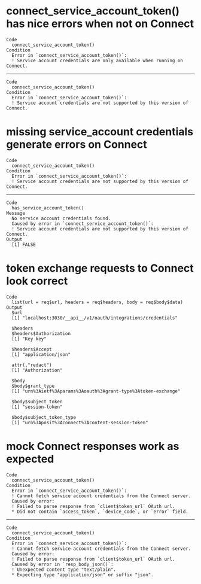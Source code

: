 # connect_service_account_token() has nice errors when not on Connect

    Code
      connect_service_account_token()
    Condition
      Error in `connect_service_account_token()`:
      ! Service account credentials are only available when running on Connect.

---

    Code
      connect_service_account_token()
    Condition
      Error in `connect_service_account_token()`:
      ! Service account credentials are not supported by this version of Connect.

# missing service_account credentials generate errors on Connect

    Code
      connect_service_account_token()
    Condition
      Error in `connect_service_account_token()`:
      ! Service account credentials are not supported by this version of Connect.

---

    Code
      has_service_account_token()
    Message
      No service account credentials found.
      Caused by error in `connect_service_account_token()`:
      ! Service account credentials are not supported by this version of Connect.
    Output
      [1] FALSE

# token exchange requests to Connect look correct

    Code
      list(url = req$url, headers = req$headers, body = req$body$data)
    Output
      $url
      [1] "localhost:3030/__api__/v1/oauth/integrations/credentials"
      
      $headers
      $headers$Authorization
      [1] "Key key"
      
      $headers$Accept
      [1] "application/json"
      
      attr(,"redact")
      [1] "Authorization"
      
      $body
      $body$grant_type
      [1] "urn%3Aietf%3Aparams%3Aoauth%3Agrant-type%3Atoken-exchange"
      
      $body$subject_token
      [1] "session-token"
      
      $body$subject_token_type
      [1] "urn%3Aposit%3Aconnect%3Acontent-session-token"
      
      

# mock Connect responses work as expected

    Code
      connect_service_account_token()
    Condition
      Error in `connect_service_account_token()`:
      ! Cannot fetch service account credentials from the Connect server.
      Caused by error:
      ! Failed to parse response from `client$token_url` OAuth url.
      * Did not contain `access_token`, `device_code`, or `error` field.

---

    Code
      connect_service_account_token()
    Condition
      Error in `connect_service_account_token()`:
      ! Cannot fetch service account credentials from the Connect server.
      Caused by error:
      ! Failed to parse response from `client$token_url` OAuth url.
      Caused by error in `resp_body_json()`:
      ! Unexpected content type "text/plain".
      * Expecting type "application/json" or suffix "json".

